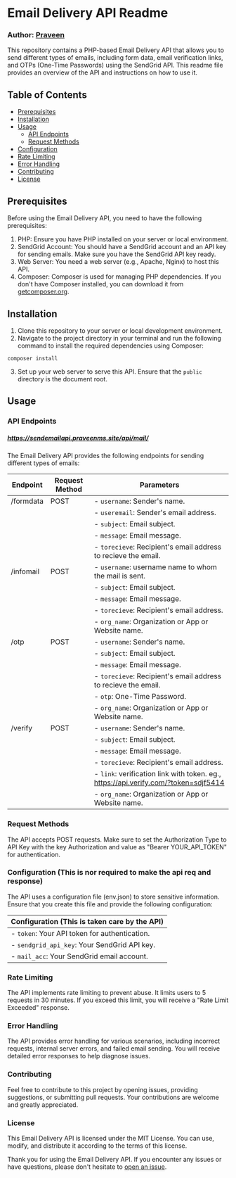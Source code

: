 # Email Delivery API Readme

### Author: [Praveen](https://praveenms.site/)

This repository contains a PHP-based Email Delivery API that allows you to send different types of emails, including form data, email verification links, and OTPs (One-Time Passwords) using the SendGrid API. This readme file provides an overview of the API and instructions on how to use it.

## Table of Contents

- [Prerequisites](#prerequisites)
- [Installation](#installation)
- [Usage](#usage)
  - [API Endpoints](#api-endpoints)
  - [Request Methods](#request-methods)
- [Configuration](#configuration)
- [Rate Limiting](#rate-limiting)
- [Error Handling](#error-handling)
- [Contributing](#contributing)
- [License](#license)

## Prerequisites

Before using the Email Delivery API, you need to have the following prerequisites:

1. PHP: Ensure you have PHP installed on your server or local environment.
2. SendGrid Account: You should have a SendGrid account and an API key for sending emails. Make sure you have the SendGrid API key ready.
3. Web Server: You need a web server (e.g., Apache, Nginx) to host this API.
4. Composer: Composer is used for managing PHP dependencies. If you don't have Composer installed, you can download it from [getcomposer.org](https://getcomposer.org/).

## Installation

1. Clone this repository to your server or local development environment.
2. Navigate to the project directory in your terminal and run the following command to install the required dependencies using Composer:

```
composer install
```

3. Set up your web server to serve this API. Ensure that the `public` directory is the document root.

## Usage

### API Endpoints

##### https://sendemailapi.praveenms.site/api/mail/

The Email Delivery API provides the following endpoints for sending different types of emails:

| Endpoint  | Request Method | Parameters                                                                          |
| --------- | -------------- | ----------------------------------------------------------------------------------- |
| /formdata | POST           | - `username`: Sender's name.                                                        |
|           |                | - `useremail`: Sender's email address.                                              |
|           |                | - `subject`: Email subject.                                                         |
|           |                | - `message`: Email message.                                                         |
|           |                | - `torecieve`: Recipient's email address to recieve the email.                      |
| /infomail | POST           | - `username`: username name to whom the mail is sent.                               |
|           |                | - `subject`: Email subject.                                                         |
|           |                | - `message`: Email message.                                                         |
|           |                | - `torecieve`: Recipient's email address.                                           |
|           |                | - `org_name`: Organization or App or Website name.                                  |
| /otp      | POST           | - `username`: Sender's name.                                                        |
|           |                | - `subject`: Email subject.                                                         |
|           |                | - `message`: Email message.                                                         |
|           |                | - `torecieve`: Recipient's email address to recieve the email.                      |
|           |                | - `otp`: One-Time Password.                                                         |
|           |                | - `org_name`: Organization or App or Website name.                                  |
| /verify   | POST           | - `username`: Sender's name.                                                        |
|           |                | - `subject`: Email subject.                                                         |
|           |                | - `message`: Email message.                                                         |
|           |                | - `torecieve`: Recipient's email address.                                           |
|           |                | - `link`: verification link with token. eg., https://api.verify.com/?token=sdjf5414 |
|           |                | - `org_name`: Organization or App or Website name.                                  |

### Request Methods

The API accepts POST requests. Make sure to set the Authorization Type to API Key with the key Authorization and value as "Bearer YOUR_API_TOKEN" for authentication.

### Configuration (This is nor required to make the api req and response)

The API uses a configuration file (env.json) to store sensitive information. Ensure that you create this file and provide the following configuration:

| Configuration (This is taken care by the API) |
| --------------------------------------------- |
| - `token`: Your API token for authentication. |
| - `sendgrid_api_key`: Your SendGrid API key.  |
| - `mail_acc`: Your SendGrid email account.    |

### Rate Limiting

The API implements rate limiting to prevent abuse. It limits users to 5 requests in 30 minutes. If you exceed this limit, you will receive a "Rate Limit Exceeded" response.

### Error Handling

The API provides error handling for various scenarios, including incorrect requests, internal server errors, and failed email sending. You will receive detailed error responses to help diagnose issues.

### Contributing

Feel free to contribute to this project by opening issues, providing suggestions, or submitting pull requests. Your contributions are welcome and greatly appreciated.

### License

This Email Delivery API is licensed under the MIT License. You can use, modify, and distribute it according to the terms of this license.

Thank you for using the Email Delivery API. If you encounter any issues or have questions, please don't hesitate to [open an issue](https://github.com/Praveenms13/EmailDelivery-api).
